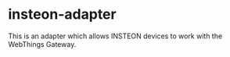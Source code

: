# insteon-adapter

This is an adapter which allows INSTEON devices to work with the WebThings Gateway.

